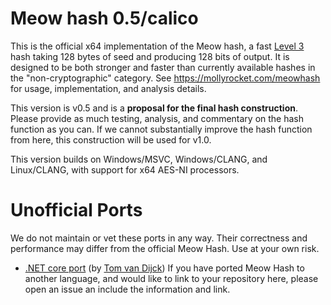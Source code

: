 # Meow hash 0.5/calico
This is the official x64 implementation of the Meow hash, a fast [Level 3](http://nohatcoder.dk/2019-05-19-1.html#level3) hash taking 128 bytes of seed and producing 128 bits of output.  It is designed to be both stronger and faster than currently available hashes in the "non-cryptographic" category.  See https://mollyrocket.com/meowhash for usage, implementation, and analysis details.

This version is v0.5 and is a **proposal for the final hash construction**.  Please provide as much testing, analysis, and commentary on the hash function as you can.  If we cannot substantially improve the hash function from here, this construction will be used for v1.0.

This version builds on Windows/MSVC, Windows/CLANG, and Linux/CLANG, with support for x64 AES-NI processors.

# Unofficial Ports
We do not maintain or vet these ports in any way.  Their correctness and performance may differ from the official Meow Hash.  Use at your own risk.
* [.NET core port](https://github.com/tvandijck/meow_hash.NET) (by [Tom van Dijck](https://github.com/tvandijck))
If you have ported Meow Hash to another language, and would like to link to your repository here, please open an issue an include the information and link.
